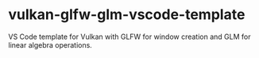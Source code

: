 # vulkan-glfw-glm-vscode-template
VS Code template for Vulkan with GLFW for window creation and GLM for linear algebra operations.
